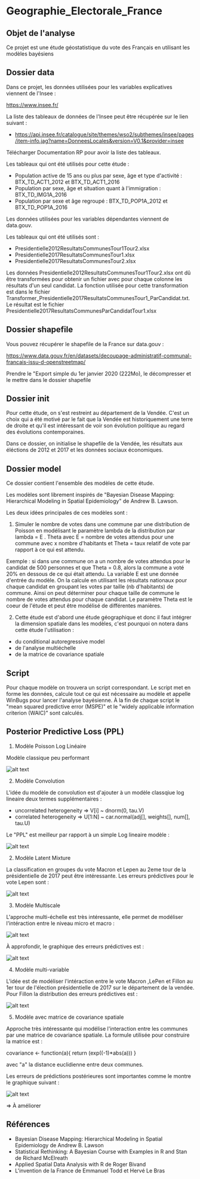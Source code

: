 # Geographie_Electorale_France

## Objet de l'analyse

Ce projet est une étude géostatistique du vote des Français en utilisant les modèles bayésiens

## Dossier data

Dans ce projet, les données utilisées pour les variables explicatives viennent de l'Insee : 

https://www.insee.fr/

La liste des tableaux de données de l'Insee peut être récupérée sur le lien suivant : 

- https://api.insee.fr/catalogue/site/themes/wso2/subthemes/insee/pages/item-info.jag?name=DonneesLocales&version=V0.1&provider=insee

Télécharger Documentation RP pour avoir la liste des tableaux.

Les tableaux qui ont été utilisés pour cette étude :
- Population active de 15 ans ou plus par sexe, âge et type d'activité  : BTX_TD_ACT1_2012 et BTX_TD_ACT1_2016
- Population par sexe, âge et situation quant à l'immigration : BTX_TD_IMG1A_2016 
- Population par sexe et âge regroupé : BTX_TD_POP1A_2012 et BTX_TD_POP1A_2016

Les données utilisées pour les variables dépendantes viennent de data.gouv.

Les tableaux qui ont été utilisés sont :
- Presidentielle2012ResultatsCommunesTour1Tour2.xlsx
- Presidentielle2017ResultatsCommunesTour1.xlsx
- Presidentielle2017ResultatsCommunesTour2.xlsx

Les données Presidentielle2012ResultatsCommunesTour1Tour2.xlsx ont dû être transformées pour 
obtenir un fichier avec pour chaque colonne les résultats d'un seul candidat.
La fonction utilisée pour cette transformation est dans le fichier Transformer_Presidentielle2017ResultatsCommunesTour1_ParCandidat.txt.
Le résultat est le fichier Presidentielle2017ResultatsCommunesParCandidatTour1.xlsx

## Dossier shapefile 

Vous pouvez récupérer le shapefile de la France sur data.gouv :

https://www.data.gouv.fr/en/datasets/decoupage-administratif-communal-francais-issu-d-openstreetmap/

Prendre le "Export simple du 1er janvier 2020 (222Mo), le décompresser et le mettre dans le dossier shapefile 

## Dossier init

Pour cette étude, on s'est restreint au département de la Vendée. C'est un choix qui a été motivé par le fait
que la Vendée est historiquement une terre de droite et qu'il est intéressant de voir son évolution politique
au regard des évolutions contemporaines.

Dans ce dossier, on initialise le shapefile de la Vendée, les résultats aux éléctions de 2012 et 2017 et les
données sociaux économiques.

## Dossier model

Ce dossier contient l'ensemble des modèles de cette étude.

Les modèles sont librement inspirés de "Bayesian Disease Mapping: Hierarchical Modeling in Spatial Epidemiology" de Andrew B. Lawson.

Les deux idées principales de ces modèles sont :
1) Simuler le nombre de votes dans une commune par une distribution de Poisson en modélisant le paramètre lambda de la distribution par 
              lambda = E . Theta
   avec E = nombre de votes attendus pour une commune avec x nombre d'habitants 
   et Theta = taux relatif de vote par rapport à ce qui est attendu.

Exemple : si dans une commune on a un nombre de votes attendus pour le candidat de 500 personnes et que Theta = 0.8, alors la commune a voté 20% en
dessous de ce qui était attendu.
La variable E est une donnée d'entrée du modèle. On la calcule en utilisant les résultats nationaux pour chaque candidat en groupant les votes par taille (nb d'habitants)
de commune. Ainsi on peut déterminer pour chaque taille de commune le nombre de votes attendus pour chaque candidat.
Le paramètre Theta est le coeur de l'étude et peut être modélisé de différentes manières. 

2) Cette étude est d'abord une étude géographique et donc il faut intégrer la dimension spatiale dans les modèles, c'est pourquoi on notera dans cette étude l'utilisation :
- du conditional autoregressive model 
- de l'analyse multiéchelle
- de la matrice de covariance spatiale

## Script

Pour chaque modèle on trouvera un script correspondant. Le script met en forme les données, calcule tout ce qui est nécessaire au modèle et appelle WinBugs pour
lancer l'analyse bayésienne.
À la fin de chaque script le "mean squared predictive error (MSPE)" et le "widely applicable information criterion (WAIC)" sont calculés. 

## Posterior Predictive Loss (PPL)

1) Modèle Poisson Log Linéaire

Modèle classique peu performant

![alt text](ppl/PoissonLogLinearPPL.jpg)

2) Modèle Convolution

L'idée du modèle de convolution est d'ajouter à un modèle classqiue log lineaire deux termes supplémentaires :
- uncorrelated heterogeneity  => V[i] ~ dnorm(0, tau.V) 
- correlated heterogeneity => U[1:N] ~ car.normal(adj[], weights[], num[], tau.U)  

Le "PPL" est meilleur par rapport à un simple Log lineaire modèle :

![alt text](ppl/ConvolutionPPL.jpg)

2) Modèle Latent Mixture 

La classification en groupes du vote Macron et Lepen au 2eme tour de la présidentielle de 2017 peut être intéressante.
Les erreurs prédictives pour le vote Lepen sont :

![alt text](ppl/LatentMixturePPL.jpg)

3) Modèle Multiscale

L'approche multi-échelle est très intéressante, elle permet de modéliser l'intéraction entre le niveau micro et macro :

![alt text](ppl/MultiscaleSpatialPolygons.jpg)

À approfondir, le graphique des erreurs prédictives est :

![alt text](ppl/MultiscalePPL.jpg)

4) Modèle multi-variable 

L'idée est de modéliser l'intéraction entre le vote Macron ,LePen et Fillon au 1er tour de l'élection présidentielle de 2017 sur le département de la vendée.
Pour Fillon la distribution des erreurs prédictives est :

![alt text](ppl/MultivariateCARPPL.jpg)

5) Modèle avec matrice de covariance spatiale

Approche très intéressante qui modélise l'interaction entre les communes par une matrice de covariance spatiale. La formule utilisée pour construire la matrice est :

covariance <- function(a){
 return (exp((-1)*abs(a)))
}

avec "a" la distance euclidienne entre deux communes.

Les erreurs de prédictions postérieures sont importantes comme le montre le graphique suivant :

![alt text](ppl/SpatioTemporelMatriceCovarianceDistancePPL.jpg)

=> À améliorer

## Références

- Bayesian Disease Mapping: Hierarchical Modeling in Spatial Epidemiology de Andrew B. Lawson
- Statistical Rethinking: A Bayesian Course with Examples in R and Stan de Richard McElreath
- Applied Spatial Data Analysis with R de Roger Bivand
- L'invention de la France de Emmanuel Todd et Hervé Le Bras 


